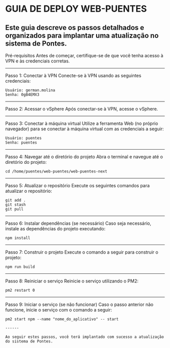# GUIA DE DEPLOY WEB-PUENTES
Este guia descreve os passos detalhados e organizados para implantar uma atualização no sistema de Pontes.
-----

Pré-requisitos
Antes de começar, certifique-se de que você tenha acesso à VPN e às credenciais corretas.

-----

Passo 1: Conectar à VPN
Conecte-se à VPN usando as seguintes credenciais:
```
Usuário: german.molina
Senha: 0gB4EMX3
```

-----

Passo 2: Acessar o vSphere
Após conectar-se à VPN, acesse o vSphere.

-----

Passo 3: Conectar à máquina virtual
Utilize a ferramenta Web (no próprio navegador) para se conectar à máquina virtual com as credenciais a seguir:

```
Usuário: puentes
Senha: puentes
```

-----

Passo 4: Navegar até o diretório do projeto
Abra o terminal e navegue até o diretório do projeto:

```
cd /home/puentes/web-puentes/web-puentes-next
```
-----

Passo 5: Atualizar o repositório
Execute os seguintes comandos para atualizar o repositório:

```
git add .
git stash
git pull
```

-----
Passo 6: Instalar dependências (se necessário)
Caso seja necessário, instale as dependências do projeto executando:

```
npm install
```

-----

Passo 7: Construir o projeto
Execute o comando a seguir para construir o projeto:

```
npm run build
```

-----

Passo 8: Reiniciar o serviço
Reinicie o serviço utilizando o PM2:

```
pm2 restart 0
```
------

Passo 9: Iniciar o serviço (se não funcionar)
Caso o passo anterior não funcione, inicie o serviço com o comando a seguir:

```
pm2 start npm --name "nome_do_aplicativo" -- start

------

Ao seguir estes passos, você terá implantado com sucesso a atualização do sistema de Pontes.
